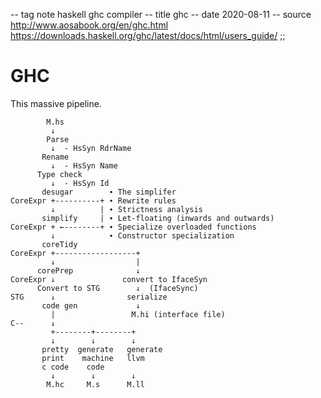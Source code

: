 -- tag note haskell ghc compiler
-- title ghc
-- date 2020-08-11
-- source http://www.aosabook.org/en/ghc.html
          https://downloads.haskell.org/ghc/latest/docs/html/users_guide/
;;
# GHC

This massive pipeline.

```
        M.hs
         ↓
        Parse
         ↓  - HsSyn RdrName
       Rename
         ↓  - HsSyn Name
      Type check
         ↓  - HsSyn Id
       desugar        ∙ The simplifer
CoreExpr +----------+ ∙ Rewrite rules
         ↓          | ∙ Strictness analysis
       simplify     | ∙ Let-floating (inwards and outwards)
CoreExpr + ←--------+ ∙ Specialize overloaded functions
         ↓            ∙ Constructor specialization
       coreTidy
CoreExpr +------------------+
         ↓                  |
      corePrep              ↓
CoreExpr ↓               convert to IfaceSyn
      Convert to STG        ↓  (IfaceSync)
STG      ↓                serialize
       code gen             ↓
         |                 M.hi (interface file)
C--      ↓
         +--------+--------+
         ↓        ↓        ↓
       pretty  generate   generate
       print    machine   llvm
       c code    code
         ↓        ↓        ↓
        M.hc     M.s      M.ll
```

